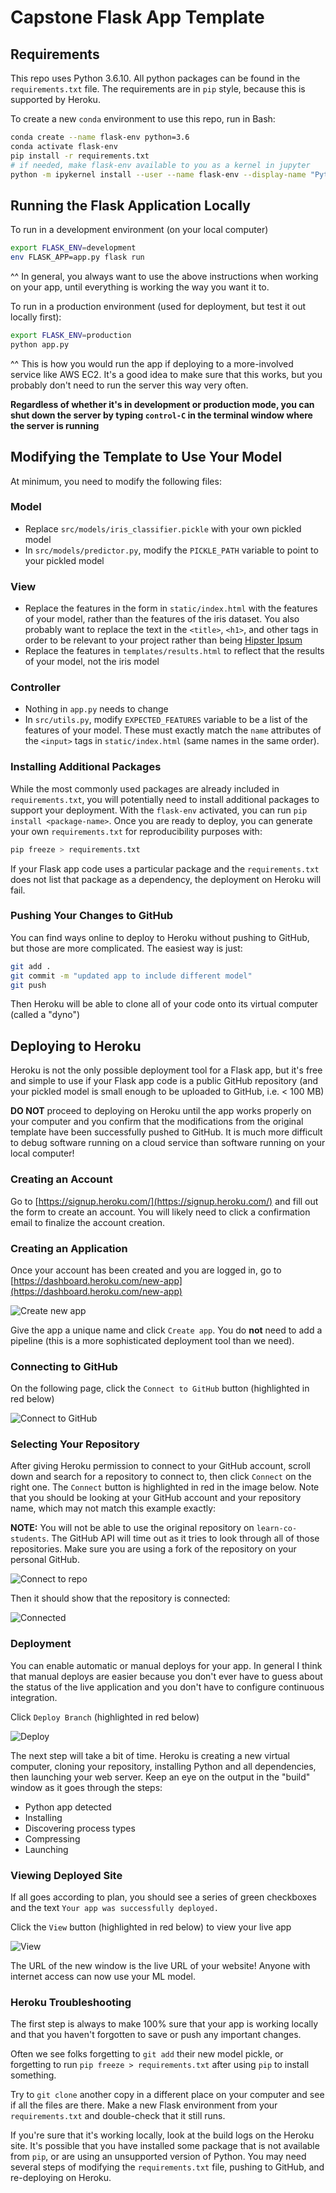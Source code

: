 # Capstone Flask App Template

## Requirements

This repo uses Python 3.6.10. All python packages can be found in the `requirements.txt` file.  The requirements are in `pip` style, because this is supported by Heroku.

To create a new `conda` environment to use this repo, run in Bash:
```bash
conda create --name flask-env python=3.6
conda activate flask-env
pip install -r requirements.txt
# if needed, make flask-env available to you as a kernel in jupyter
python -m ipykernel install --user --name flask-env --display-name "Python 3 (flask-env)"
```

## Running the Flask Application Locally

To run in a development environment (on your local computer)
```bash
export FLASK_ENV=development
env FLASK_APP=app.py flask run
```

^^ In general, you always want to use the above instructions when working on your app, until everything is working the way you want it to.

To run in a production environment (used for deployment, but test it out locally first):
```bash
export FLASK_ENV=production
python app.py
```

^^ This is how you would run the app if deploying to a more-involved service like AWS EC2.  It's a good idea to make sure that this works, but you probably don't need to run the server this way very often.

**Regardless of whether it's in development or production mode, you can shut down the server by typing `control-C` in the terminal window where the server is running**

## Modifying the Template to Use Your Model

At minimum, you need to modify the following files:

### Model

 - Replace `src/models/iris_classifier.pickle` with your own pickled model
 - In `src/models/predictor.py`, modify the `PICKLE_PATH` variable to point to your pickled model

### View

 - Replace the features in the form in `static/index.html` with the features of your model, rather than the features of the iris dataset.  You also probably want to replace the text in the `<title>`, `<h1>`, and other tags in order to be relevant to your project rather than being [Hipster Ipsum](https://hipsum.co/)
 - Replace the features in `templates/results.html` to reflect that the results of your model, not the iris model

### Controller

- Nothing in `app.py` needs to change
- In `src/utils.py`, modify `EXPECTED_FEATURES` variable to be a list of the features of your model.  These must exactly match the `name` attributes of the `<input>` tags in `static/index.html` (same names in the same order).

### Installing Additional Packages

While the most commonly used packages are already included in `requirements.txt`, you will potentially need to install additional packages to support your deployment.  With the `flask-env` activated, you can run `pip install <package-name>`.  Once you are ready to deploy, you can generate your own `requirements.txt` for reproducibility purposes with:
```bash
pip freeze > requirements.txt
```

If your Flask app code uses a particular package and the `requirements.txt` does not list that package as a dependency, the deployment on Heroku will fail.

### Pushing Your Changes to GitHub

You can find ways online to deploy to Heroku without pushing to GitHub, but those are more complicated.  The easiest way is just:
```bash
git add .
git commit -m "updated app to include different model"
git push
```

Then Heroku will be able to clone all of your code onto its virtual computer (called a "dyno")

## Deploying to Heroku

Heroku is not the only possible deployment tool for a Flask app, but it's free and simple to use if your Flask app code is a public GitHub repository (and your pickled model is small enough to be uploaded to GitHub, i.e. < 100 MB)

**DO NOT** proceed to deploying on Heroku until the app works properly on your computer and you confirm that the modifications from the original template have been successfully pushed to GitHub.  It is much more difficult to debug software running on a cloud service than software running on your local computer!

### Creating an Account

Go to [https://signup.heroku.com/](https://signup.heroku.com/) and fill out the form to create an account.  You will likely need to click a confirmation email to finalize the account creation.

### Creating an Application

Once your account has been created and you are logged in, go to [https://dashboard.heroku.com/new-app](https://dashboard.heroku.com/new-app)

![Create new app](static/create_app.png)

Give the app a unique name and click `Create app`.  You do **not** need to add a pipeline (this is a more sophisticated deployment tool than we need).

### Connecting to GitHub

On the following page, click the `Connect to GitHub` button (highlighted in red below)

![Connect to GitHub](static/connect_to_github.png)

### Selecting Your Repository

After giving Heroku permission to connect to your GitHub account, scroll down and search for a repository to connect to, then click `Connect` on the right one.  The `Connect` button is highlighted in red in the image below.  Note that you should be looking at your GitHub account and your repository name, which may not match this example exactly:

**NOTE:** You will not be able to use the original repository on `learn-co-students`.  The GitHub API will time out as it tries to look through all of those repositories.  Make sure you are using a fork of the repository on your personal GitHub.

![Connect to repo](static/connect_to_repo.png)

Then it should show that the repository is connected:

![Connected](static/connected.png)

### Deployment

You can enable automatic or manual deploys for your app.  In general I think that manual deploys are easier because you don't ever have to guess about the status of the live application and you don't have to configure continuous integration.

Click `Deploy Branch` (highlighted in red below)

![Deploy](static/deploy.png)

The next step will take a bit of time.  Heroku is creating a new virtual computer, cloning your repository, installing Python and all dependencies, then launching your web server.  Keep an eye on the output in the "build" window as it goes through the steps:

 - Python app detected
 - Installing
 - Discovering process types
 - Compressing
 - Launching

### Viewing Deployed Site

If all goes according to plan, you should see a series of green checkboxes and the text `Your app was successfully deployed.`

Click the `View` button (highlighted in red below) to view your live app

![View](static/view.png)

The URL of the new window is the live URL of your website!  Anyone with internet access can now use your ML model.

### Heroku Troubleshooting

The first step is always to make 100% sure that your app is working locally and that you haven't forgotten to save or push any important changes.

Often we see folks forgetting to `git add` their new model pickle, or forgetting to run `pip freeze > requirements.txt` after using `pip` to install something.

Try to `git clone` another copy in a different place on your computer and see if all the files are there.  Make a new Flask environment from your `requirements.txt` and double-check that it still runs.

If you're sure that it's working locally, look at the build logs on the Heroku site.  It's possible that you have installed some package that is not available from `pip`, or are using an unsupported version of Python.  You may need several steps of modifying the `requirements.txt` file, pushing to GitHub, and re-deploying on Heroku.
